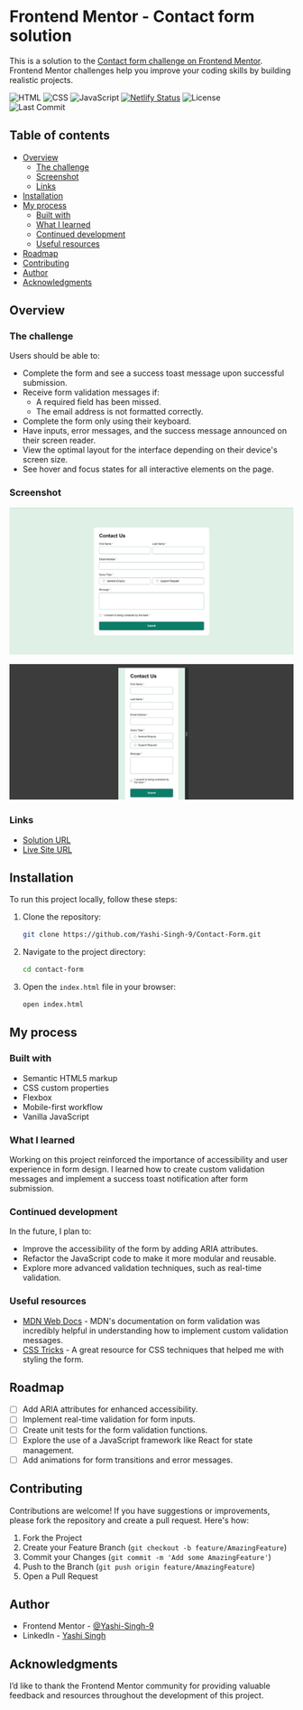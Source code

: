 # Frontend Mentor - Contact form solution

This is a solution to the [Contact form challenge on Frontend Mentor](https://www.frontendmentor.io/challenges/contact-form--G-hYlqKJj). Frontend Mentor challenges help you improve your coding skills by building realistic projects.

![HTML](https://img.shields.io/badge/HTML-5-orange)
![CSS](https://img.shields.io/badge/CSS-3-blue)
![JavaScript](https://img.shields.io/badge/JavaScript-ES6-yellow)
[![Netlify Status](https://api.netlify.com/api/v1/badges/3c8dd928-71e3-4f5a-9573-e3cc1c9a1bd3/deploy-status)](https://app.netlify.com/sites/contact-form-front-end-mentor/deploys)
![License](https://img.shields.io/badge/License-MIT-green)  
![Last Commit](https://img.shields.io/github/last-commit/Yashi-Singh-9/Contact-Form) 

## Table of contents

- [Overview](#overview)
  - [The challenge](#the-challenge)
  - [Screenshot](#screenshot)
  - [Links](#links)
- [Installation](#installation)
- [My process](#my-process)
  - [Built with](#built-with)
  - [What I learned](#what-i-learned)
  - [Continued development](#continued-development)
  - [Useful resources](#useful-resources)
- [Roadmap](#roadmap)
- [Contributing](#contributing)
- [Author](#author)
- [Acknowledgments](#acknowledgments)

## Overview

### The challenge

Users should be able to:

- Complete the form and see a success toast message upon successful submission.
- Receive form validation messages if:
  - A required field has been missed.
  - The email address is not formatted correctly.
- Complete the form only using their keyboard.
- Have inputs, error messages, and the success message announced on their screen reader.
- View the optimal layout for the interface depending on their device's screen size.
- See hover and focus states for all interactive elements on the page.

### Screenshot

![Desktop Screenshot](design/desktop-design.jpg)

![Mobile Screenshot](design/mobile-design.jpg)

### Links

- [Solution URL](https://www.frontendmentor.io/solutions/contact-form-3uTuMRWuTn)
- [Live Site URL](https://contact-form-front-end-mentor.netlify.app/)

## Installation

To run this project locally, follow these steps:

1. Clone the repository:
   ```bash
   git clone https://github.com/Yashi-Singh-9/Contact-Form.git
   ```
2. Navigate to the project directory:
   ```bash
   cd contact-form
   ```
3. Open the `index.html` file in your browser:
   ```bash
   open index.html
   ```

## My process

### Built with

- Semantic HTML5 markup
- CSS custom properties
- Flexbox
- Mobile-first workflow
- Vanilla JavaScript

### What I learned

Working on this project reinforced the importance of accessibility and user experience in form design. I learned how to create custom validation messages and implement a success toast notification after form submission.

### Continued development

In the future, I plan to:

- Improve the accessibility of the form by adding ARIA attributes.
- Refactor the JavaScript code to make it more modular and reusable.
- Explore more advanced validation techniques, such as real-time validation.

### Useful resources

- [MDN Web Docs](https://developer.mozilla.org/en-US/) - MDN's documentation on form validation was incredibly helpful in understanding how to implement custom validation messages.
- [CSS Tricks](https://css-tricks.com/) - A great resource for CSS techniques that helped me with styling the form.

## Roadmap

- [ ] Add ARIA attributes for enhanced accessibility.
- [ ] Implement real-time validation for form inputs.
- [ ] Create unit tests for the form validation functions.
- [ ] Explore the use of a JavaScript framework like React for state management.
- [ ] Add animations for form transitions and error messages.

## Contributing

Contributions are welcome! If you have suggestions or improvements, please fork the repository and create a pull request. Here's how:

1. Fork the Project
2. Create your Feature Branch (`git checkout -b feature/AmazingFeature`)
3. Commit your Changes (`git commit -m 'Add some AmazingFeature'`)
4. Push to the Branch (`git push origin feature/AmazingFeature`)
5. Open a Pull Request

## Author

- Frontend Mentor - [@Yashi-Singh-9](https://www.frontendmentor.io/profile/Yashi-Singh-9)
- LinkedIn - [Yashi Singh](https://www.linkedin.com/in/yashi-singh-b4143a246)

## Acknowledgments

I’d like to thank the Frontend Mentor community for providing valuable feedback and resources throughout the development of this project.
